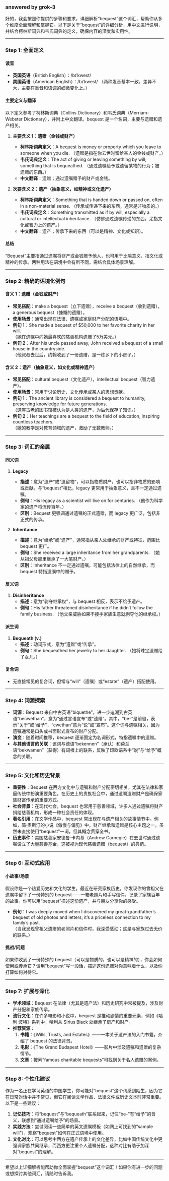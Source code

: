 ### answered by grok-3
好的，我会按照你提供的步骤和要求，详细解析“bequest”这个词汇，帮助你从多个维度全面理解和掌握它。以下是关于“bequest”的详细分析，用中文进行说明，并结合柯林斯词典和韦氏词典的定义，确保内容的深度和实用性。

---

### **Step 1: 全面定义**

#### **读音**
- **英国英语**（British English）：/bɪˈkwest/
- **美国英语**（American English）：/bɪˈkwest/
（两种发音基本一致，差异不大，主要在重音和语调的细微变化上。）

#### **主要定义与翻译**
以下定义参考了柯林斯词典（Collins Dictionary）和韦氏词典（Merriam-Webster Dictionary），并附上中文翻译。bequest 是一个名词，主要与遗赠和遗产相关。

1. **主要含义 1：遗赠（金钱或财产）**
   - **柯林斯词典定义**：A bequest is money or property which you leave to someone when you die.
     （遗赠是指在你去世时留给某人的金钱或财产。）
   - **韦氏词典定义**：The act of giving or leaving something by will; something that is bequeathed.
     （通过遗嘱给予或遗留某物的行为；被遗赠的东西。）
   - **中文翻译**：遗赠；通过遗嘱赠予的财产或金钱。

2. **次要含义 2：遗产（抽象意义，如精神或文化遗产）**
   - **柯林斯词典定义**：Something that is handed down or passed on, often in a non-material sense.
     （传承或传递下来的东西，通常是非物质的。）
   - **韦氏词典定义**：Something transmitted as if by will, especially a cultural or intellectual inheritance.
     （仿佛通过遗嘱传递的东西，尤指文化或智力上的遗产。）
   - **中文翻译**：遗产；传承下来的东西（可以是精神、文化或知识）。

#### **总结**
“Bequest”主要指通过遗嘱将财产或金钱赠予他人，也可用于比喻意义，指文化或精神的传承。两种用法在语境中会有所不同，需结合具体场景理解。

---

### **Step 2: 精确的语境化例句**

#### **含义 1：遗赠（金钱或财产）**
- **常见搭配**：make a bequest（立下遗赠），receive a bequest（收到遗赠），a generous bequest（慷慨的遗赠）。
- **使用场景**：通常出现在法律、遗嘱或家庭财产分配的语境中。
- **例句 1**：She made a bequest of $50,000 to her favorite charity in her will.  
  （她在遗嘱中向她最喜欢的慈善机构遗赠了5万美元。）
- **例句 2**：After his uncle passed away, John received a bequest of a small house in the countryside.  
  （他叔叔去世后，约翰收到了一份遗赠，是一栋乡下的小房子。）

#### **含义 2：遗产（抽象意义，如文化或精神遗产）**
- **常见搭配**：cultural bequest（文化遗产），intellectual bequest（智力遗产）。
- **使用场景**：常用于讨论历史、文化传承或某人的思想贡献。
- **例句 1**：The ancient library is considered a bequest to humanity, preserving knowledge for future generations.  
  （这座古老的图书馆被认为是人类的遗产，为后代保存了知识。）
- **例句 2**：Her teachings are a bequest to the field of education, inspiring countless teachers.  
  （她的教学是对教育领域的遗产，激励了无数教师。）

---

### **Step 3: 词汇的亲属**

#### **同义词**
1. **Legacy**
   - **描述**：意为“遗产”或“遗留物”，可以指物质财产，也可以指非物质的影响或贡献。与“bequest”相比，legacy 更常用于抽象意义，且不一定通过遗嘱。
   - **例句**：His legacy as a scientist will live on for centuries. （他作为科学家的遗产将流传百年。）
   - **区别**：Bequest 更强调通过遗嘱的正式遗赠，而 legacy 更广泛，包括非正式的传承。

2. **Inheritance**
   - **描述**：意为“继承”或“遗产”，通常指从亲人处继承的财产或特征，范围比 bequest 更广。
   - **例句**：She received a large inheritance from her grandparents. （她从祖父母那里继承了一大笔财产。）
   - **区别**：Inheritance 不一定通过遗嘱，可能包括法律上的自然继承，而 bequest 特指遗嘱中的赠予。

#### **反义词**
1. **Disinheritance**
   - **描述**：意为“剥夺继承权”，与 bequest 相反，表示不给予遗产。
   - **例句**：His father threatened disinheritance if he didn’t follow the family business. （他父亲威胁如果不接手家族生意就剥夺他的继承权。）

#### **派生词**
1. **Bequeath (v.)**
   - **描述**：动词形式，意为“遗赠”或“传承”。
   - **例句**：She bequeathed her jewelry to her daughter. （她将珠宝遗赠给了女儿。）

#### **复合词**
- 无直接常见的复合词，但常与“will”（遗嘱）或“estate”（遗产）搭配使用。

---

### **Step 4: 词源探索**

- **词源**：Bequest 来自中古英语“biquethe”，进一步追溯到古英语“becwethan”，意为“通过言语宣布”或“遗赠”。其中，“be-”是前缀，表示“关于”或“给予”，“cwethan”意为“说”或“宣布”。这个词与遗嘱相关，因为遗嘱通常是口头或书面形式宣布的财产分配。
- **演变**：随着时间推移，bequest 逐渐固定为名词形式，特指遗嘱中的遗赠。
- **与其他语言的关联**：该词与德语“bekennen”（承认）和荷兰语“bekwamen”（获得）有词根上的联系，反映了印欧语系中“说”与“给予”概念的关联。

---

### **Step 5: 文化和历史背景**

- **重要性**：Bequest 在西方文化中与遗嘱和财产分配密切相关，尤其在法律和家庭传统中扮演重要角色。在历史上的贵族社会中，通过遗嘱遗赠财产是确保家族财富传承的重要方式。
- **社会背景**：在现代社会，bequest 也常用于慈善领域，许多人通过遗嘱将财产捐给慈善机构，形成一种社会责任的体现。
- **著名引用**：在文学作品中，bequest 常出现在与遗产相关的故事情节中。例如，简·奥斯汀的小说《傲慢与偏见》中，财产继承和遗赠是核心主题之一，虽然未直接使用“bequest”一词，但其概念贯穿全书。
- **历史事件**：美国慈善家安德鲁·卡内基（Andrew Carnegie）在去世时通过遗嘱设立了大量慈善基金，这被视为现代慈善遗赠（bequest）的典范。

---

### **Step 6: 互动式应用**

#### **小故事/场景**
假设你是一个热爱历史和文化的学生，最近在研究家族历史。你发现你的曾祖父在遗嘱中留下了一份特别的 bequest——一箱老照片和手写信件，记录了家族百年的故事。你可以用“bequest”描述这份遗产，并与朋友分享你的感受。
- **例句**：I was deeply moved when I discovered my great-grandfather’s bequest of old photos and letters; it’s a priceless connection to my family’s past.  
  （当我发现曾祖父遗赠的老照片和信件时，我深受感动；这是与家族过去无价的联系。）

#### **挑战/问题**
如果你收到了一份特殊的 bequest（可以是物质的，也可以是精神的），你会如何使用或传承它？请用“bequest”写一段话，描述这份遗赠对你意味着什么，以及你打算如何对待它。

---

### **Step 7: 扩展与深化**

- **学术领域**：Bequest 在法律（尤其是遗产法）和历史研究中常被提及，涉及财产分配和家族传承。
- **流行文化**：在许多电影和小说中，bequest 是推动剧情的重要元素，例如《哈利·波特》系列中，哈利从 Sirius Black 处继承了房产和财产。
- **推荐资源**：
  1. **书籍**：《Wills, Trusts, and Estates》——一本关于遗产法的入门书籍，介绍了 bequest 的法律背景。
  2. **电影**：《The Grand Budapest Hotel》——影片中涉及遗嘱和遗赠的复杂情节。
  3. **文章**：搜索“famous charitable bequests”可找到关于名人遗赠的案例。

---

### **Step 8: 个性化建议**

作为一名正在学习英语的中国学生，你可能对“bequest”这个词感到陌生，因为它在日常对话中并不常见，但它在阅读文学作品、法律文件或历史文本时非常重要。以下是一些建议：
1. **记忆技巧**：将“bequest”与“bequeath”联系起来，记住“be-”有“给予”的含义，联想到“通过遗嘱给予”的场景。
2. **实践方法**：尝试阅读一些简单的英文遗嘱模板（如网上可找到的“sample will”），观察“bequest”如何在正式语境中使用。
3. **文化对比**：可以思考中西方在遗产传承上的文化差异，比如中国传统文化中更强调家族共同继承，而西方更注重个人遗嘱分配，这种对比有助于加深对“bequest”的理解。

---

希望以上详细解析能帮助你全面掌握“bequest”这个词汇！如果你有进一步的问题或想探讨其他词汇，请随时告诉我。